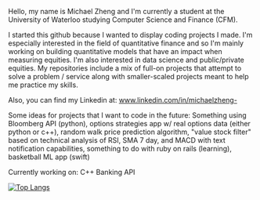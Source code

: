 Hello, my name is Michael Zheng and I'm currently a student at the University of Waterloo studying Computer Science and Finance (CFM).

I started this github because I wanted to display coding projects I made. I'm especially interested in the field of quantitative finance and so I'm mainly working on building quantitative models that have an impact when measuring equities. I'm also interested in data science and public/private equities. My repositories include a mix of full-on projects that attempt to solve a problem / service along with smaller-scaled projects meant to help me practice my skills.

Also, you can find my Linkedin at: www.linkedin.com/in/michaelzheng-

Some ideas for projects that I want to code in the future: Something using Bloomberg API (python), options strategies app w/ real options data (either python or c++), random walk price prediction algorithm, "value stock filter" based on technical analysis of RSI, SMA 7 day, and MACD with text notification capabilities, something to do with ruby on rails (learning), basketball ML app (swift)

Currently working on: C++ Banking API 

[![Top Langs](https://github-readme-stats.vercel.app/api/top-langs/?username=michaelzheng67)](https://github.com/michaelzheng67/github-readme-stats)
